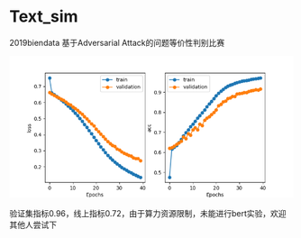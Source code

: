 # Text_sim
2019biendata 基于Adversarial Attack的问题等价性判别比赛

![图1 本地训练过程](https://github.com/yanhan19940405/Text_sim/blob/master/model/result_manhaton.png?raw=true)

验证集指标0.96，线上指标0.72，由于算力资源限制，未能进行bert实验，欢迎其他人尝试下
